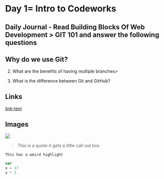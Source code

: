 # Day 1= Intro to Codeworks

## Daily Journal - Read Building Blocks Of Web Development > GIT 101 and answer the following questions

## Why do we use Git?

2. What are the benefits of having multiple branches>

3. What is the difference between Git and GitHub?

## Links
<!-- example of linking HTML -->
[link-text](hhtps://google.com)

## Images 
<!-- example how to link image-->
![](https://placehold.it/200x200)

>This is a quote it gets a little call out box

`This has a weird highlight`

``` javascript
var 
x = 17
x * 3
```

